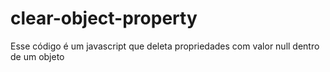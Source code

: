 # clear-object-property
Esse código é um javascript que deleta propriedades com valor null dentro de um objeto
